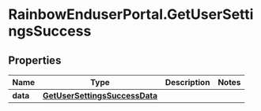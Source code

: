 # RainbowEnduserPortal.GetUserSettingsSuccess

## Properties

Name | Type | Description | Notes
------------ | ------------- | ------------- | -------------
**data** | [**GetUserSettingsSuccessData**](GetUserSettingsSuccessData.md) |  | 



